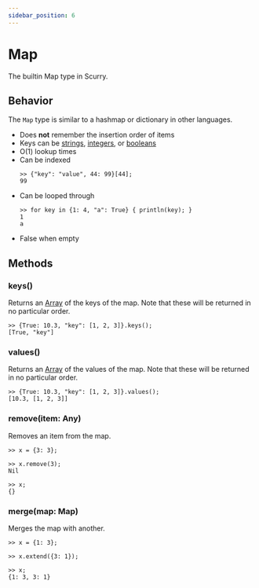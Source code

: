 ```yaml
---
sidebar_position: 6
---
```


# Map
The builtin Map type in Scurry.

## Behavior
The `Map` type is similar to a hashmap or dictionary in other languages. 

- Does **not** remember the insertion order of items
- Keys can be [strings](String), [integers](Int), or [booleans](Bool)
- O(1) lookup times
- Can be indexed
  ```
  >> {"key": "value", 44: 99}[44];
  99
  ```
- Can be looped through
  ```
  >> for key in {1: 4, "a": True} { println(key); }
  1
  a
  ```
- False when empty

## Methods

### keys()
Returns an [Array](Array) of the keys of the map. Note that these will be
returned in no particular order.

```
>> {True: 10.3, "key": [1, 2, 3]}.keys();
[True, "key"]
```

### values()
Returns an [Array](Array) of the values of the map. Note that these will be
returned in no particular order.

```
>> {True: 10.3, "key": [1, 2, 3]}.values();
[10.3, [1, 2, 3]]
```

### remove(item: Any)
Removes an item from the map.

```
>> x = {3: 3};

>> x.remove(3);
Nil

>> x;
{}
```

### merge(map: Map)
Merges the map with another.

```
>> x = {1: 3};

>> x.extend({3: 1});

>> x;
{1: 3, 3: 1}
```
